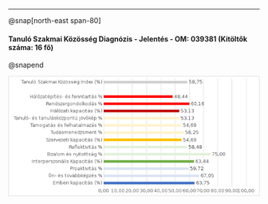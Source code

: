 ---


@snap[north-east span-80]
#### Tanuló Szakmai Közösség Diagnózis - Jelentés - OM: 039381 (Kitöltők száma: 16 fő)
@snapend

![img](god/hetfo/20190114/tszk_export.png)
